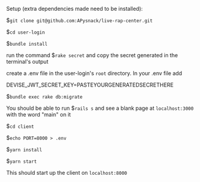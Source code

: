 Setup (extra dependencies made need to be installed):


$`git clone git@github.com:APysnack/live-rap-center.git`

$`cd user-login`

$`bundle install`

run the command $`rake secret` and copy the secret generated in the terminal's output

create a .env file in the user-login's `root` directory. In your .env file add

DEVISE_JWT_SECRET_KEY=PASTEYOURGENERATEDSECRETHERE

$`bundle exec rake db:migrate`

You should be able to run $`rails s` and see a blank page at `localhost:3000` with the word "main" on it

$`cd client`

$`echo PORT=8000 > .env`

$`yarn install`

$`yarn start`

This should start up the client on `localhost:8000`
